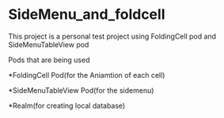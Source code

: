 # SideMenu_and_foldcell
This project is a personal test project using FoldingCell pod and SideMenuTableView pod

Pods that are being used

*FoldingCell Pod(for the Aniamtion of each cell)

*SideMenuTableView Pod(for the sidemenu)

*Realm(for creating local database)

